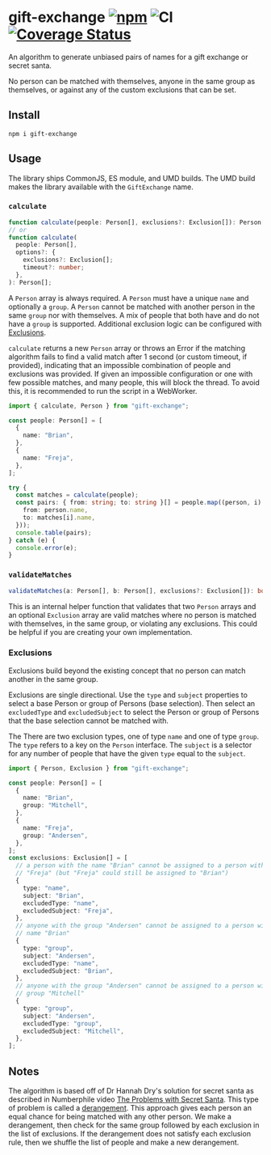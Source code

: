 # gift-exchange [![npm](https://img.shields.io/npm/v/gift-exchange)](https://www.npmjs.com/package/gift-exchange) ![CI](https://github.com/BrianMitchL/gift-exchange/workflows/CI/badge.svg) [![Coverage Status](https://coveralls.io/repos/github/BrianMitchL/gift-exchange/badge.svg?branch=master)](https://coveralls.io/github/BrianMitchL/gift-exchange?branch=master)

An algorithm to generate unbiased pairs of names for a gift exchange or secret
santa.

No person can be matched with themselves, anyone in the same group as
themselves, or against any of the custom exclusions that can be set.

## Install

```shell script
npm i gift-exchange
```

## Usage

The library ships CommonJS, ES module, and UMD builds. The UMD build makes the
library available with the `GiftExchange` name.

### `calculate`

```typescript
function calculate(people: Person[], exclusions?: Exclusion[]): Person[];
// or
function calculate(
  people: Person[],
  options?: {
    exclusions?: Exclusion[];
    timeout?: number;
  },
): Person[];
```

A `Person` array is always required. A `Person` must have a unique `name` and
optionally a `group`. A `Person` cannot be matched with another person in the
same `group` nor with themselves. A mix of people that both have and do not
have a `group` is supported. Additional exclusion logic can be configured with
[Exclusions](#exclusions).

`calculate` returns a new `Person` array or throws an Error if
the matching algorithm fails to find a valid match after 1 second (or custom
timeout, if provided), indicating that an impossible combination of people and
exclusions was provided. If given an impossible configuration or one with few
possible matches, and many people, this will block the thread. To avoid this,
it is recommended to run the script in a WebWorker.

```typescript
import { calculate, Person } from "gift-exchange";

const people: Person[] = [
  {
    name: "Brian",
  },
  {
    name: "Freja",
  },
];

try {
  const matches = calculate(people);
  const pairs: { from: string; to: string }[] = people.map((person, i) => ({
    from: person.name,
    to: matches[i].name,
  }));
  console.table(pairs);
} catch (e) {
  console.error(e);
}
```

### `validateMatches`

```typescript
validateMatches(a: Person[], b: Person[], exclusions?: Exclusion[]): boolean;
```

This is an internal helper function that validates that two `Person` arrays
and an optional `Exclusion` array are valid matches where no person is matched
with themselves, in the same group, or violating any exclusions. This could
be helpful if you are creating your own implementation.

### Exclusions

Exclusions build beyond the existing concept that no person can match another
in the same group.

Exclusions are single directional. Use the `type` and `subject` properties to
select a base Person or group of Persons (base selection). Then select an
`excludedType` and `excludedSubject` to select the Person or group of Persons
that the base selection cannot be matched with.

The There are two exclusion types, one of type `name` and one of type
`group`. The `type` refers to a key on the `Person` interface. The `subject` is
a selector for any number of people that have the given `type` equal to the
`subject`.

```typescript
import { Person, Exclusion } from "gift-exchange";

const people: Person[] = [
  {
    name: "Brian",
    group: "Mitchell",
  },
  {
    name: "Freja",
    group: "Andersen",
  },
];
const exclusions: Exclusion[] = [
  // a person with the name "Brian" cannot be assigned to a person with the name
  // "Freja" (but "Freja" could still be assigned to "Brian")
  {
    type: "name",
    subject: "Brian",
    excludedType: "name",
    excludedSubject: "Freja",
  },
  // anyone with the group "Andersen" cannot be assigned to a person with the
  // name "Brian"
  {
    type: "group",
    subject: "Andersen",
    excludedType: "name",
    excludedSubject: "Brian",
  },
  // anyone with the group "Andersen" cannot be assigned to a person with the
  // group "Mitchell"
  {
    type: "group",
    subject: "Andersen",
    excludedType: "group",
    excludedSubject: "Mitchell",
  },
];
```

## Notes

The algorithm is based off of Dr Hannah Dry's solution for secret santa as
described in Numberphile video
[The Problems with Secret Santa](https://www.youtube.com/watch?v=5kC5k5QBqcc&t=484).
This type of problem is called a
[derangement](https://en.wikipedia.org/wiki/Derangement). This approach gives
each person an equal chance for being matched with any other person. We make a
derangement, then check for the same group followed by each
exclusion in the list of exclusions. If the derangement does not satisfy each
exclusion rule, then we shuffle the list of people and make a new derangement.
